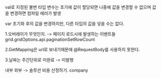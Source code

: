 
val로 지정된 불변 타입 변수는 초기에 값이 할당되면 나중에 값을 변경할 수 없으며 값을 변경하면 컴파일 에러가 발생

var 초기화 후의 값을 변경하지만, 다른 타입의 값을 넣을 수는 없다.



1.오버레이가 무엇인지. -> 페이지 로드시에 발생하는 이벤트들
grid.gridOptions.api.paginationSetRowCount

2.GetMapping은 url로 보내기때문에 
@RequestBody를 사용하지 못한다.


3.날짜는 주간단위로
미완료 -> 미발행

내부 외부 -> 솔루션 비용 산정하기. company 
